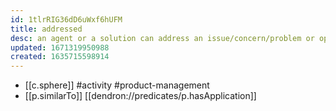 ```yaml
---
id: 1tlrRIG36dD6uWxf6hUFM
title: addressed
desc: an agent or a solution can address an issue/concern/problem or opportunity
updated: 1671319950988
created: 1635715598914
---
```




- [[c.sphere]] #activity #product-management
- [[p.similarTo]] [[dendron://predicates/p.hasApplication]]

